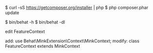 $ curl -sS https://getcomposer.org/installer | php
$ php composer.phar update

$ bin/behat -h
$ bin/behat -dl

edit FeatureContext

add: use Behat\MinkExtension\Context\MinkContext;
modify: class FeatureContext extends MinkContext
